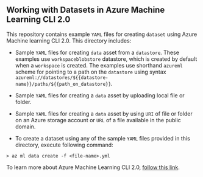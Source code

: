 ## Working with Datasets in Azure Machine Learning CLI 2.0
This repository contains example `YAML` files for creating `dataset` using Azure Machine learning CLI 2.0. This directory includes:

- Sample `YAML` files for creating `data` asset from a `datastore`. These examples use `workspaceblobstore` datastore, which is created by default when a `workspace` is created. The examples use shorthand `azureml` scheme for pointing to a path on the `datastore` using syntax `azureml://datastores/${{datastore-name}}/paths/${{path_on_datastore}}`. 
- Sample `YAML` files for creating a `data` asset by uploading local file or folder.
- Sample `YAML` files for creating a `data` asset by using `URI` of file or folder on an Azure storage account or `URL` of a file available in the public domain.

- To create a dataset using any of the sample `YAML` files provided in this directory, execute following command:
```cli
> az ml data create -f <file-name>.yml
```

To learn more about Azure Machine Learning CLI 2.0, [follow this link](https://docs.microsoft.com/en-us/azure/machine-learning/how-to-configure-cli).